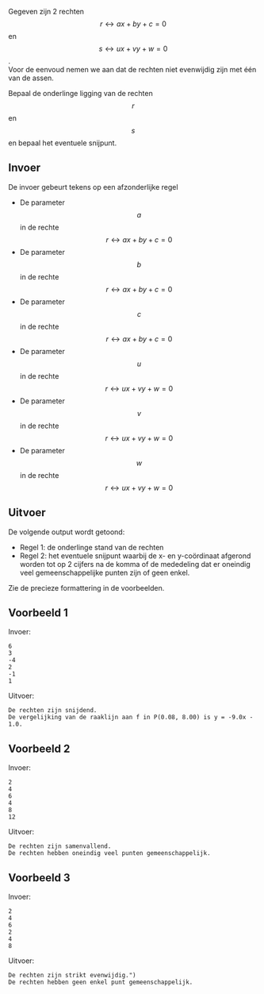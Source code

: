 Gegeven zijn 2 rechten $$r \leftrightarrow ax+by+c=0$$ en $$s \leftrightarrow ux+vy+w=0$$. 
<br> Voor de eenvoud nemen we aan dat de rechten niet evenwijdig zijn met één van de assen.

Bepaal de onderlinge ligging van de rechten $$r$$ en $$s$$ en bepaal het eventuele snijpunt.

## Invoer
De invoer gebeurt tekens op een afzonderlijke regel
* De parameter $$a$$ in de rechte $$r \leftrightarrow ax+by+c=0$$
* De parameter $$b$$ in de rechte $$r \leftrightarrow ax+by+c=0$$
* De parameter $$c$$ in de rechte $$r \leftrightarrow ax+by+c=0$$
* De parameter $$u$$ in de rechte $$r \leftrightarrow ux+vy+w=0$$
* De parameter $$v$$ in de rechte $$r \leftrightarrow ux+vy+w=0$$
* De parameter $$w$$ in de rechte $$r \leftrightarrow ux+vy+w=0$$

## Uitvoer
De volgende output wordt getoond:

* Regel 1: de onderlinge stand van de rechten
* Regel 2: het eventuele snijpunt waarbij de x- en y-coördinaat afgerond worden tot op 2 cijfers na de komma of de mededeling dat er oneindig veel gemeenschappelijke punten zijn of geen enkel.

Zie de precieze formattering in de voorbeelden.

## Voorbeeld 1
Invoer:
```
6
3
-4
2
-1
1
```
Uitvoer:
```
De rechten zijn snijdend.
De vergelijking van de raaklijn aan f in P(0.08, 8.00) is y = -9.0x - 1.0.
```

## Voorbeeld 2
Invoer:
```
2
4
6
4
8
12
```
Uitvoer:
```
De rechten zijn samenvallend.
De rechten hebben oneindig veel punten gemeenschappelijk.
```

## Voorbeeld 3
Invoer:
```
2
4
6
2
4
8
```
Uitvoer:
```
De rechten zijn strikt evenwijdig.")
De rechten hebben geen enkel punt gemeenschappelijk.
```
